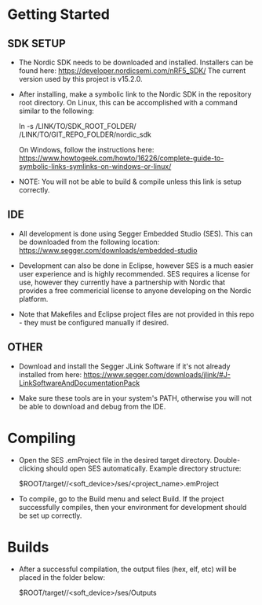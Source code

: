 Getting Started
===============

## SDK SETUP ##

- The Nordic SDK needs to be downloaded and installed. Installers can be found here: https://developer.nordicsemi.com/nRF5_SDK/
  The current version used by this project is v15.2.0.

- After installing, make a symbolic link to the Nordic SDK in the repository root directory. On Linux, this can be accomplished with a command similar to the following:

	ln -s /LINK/TO/SDK_ROOT_FOLDER/ /LINK/TO/GIT_REPO_FOLDER/nordic_sdk

  On Windows, follow the instructions here: https://www.howtogeek.com/howto/16226/complete-guide-to-symbolic-links-symlinks-on-windows-or-linux/

- NOTE: You will not be able to build & compile unless this link is setup correctly.

## IDE ##

- All development is done using Segger Embedded Studio (SES). This can be downloaded from the following location: https://www.segger.com/downloads/embedded-studio 

- Development can also be done in Eclipse, however SES is a much easier user experience and is highly recommended. SES requires a license for use, however they currently have a partnership with Nordic that provides a free commericial license to anyone developing on the Nordic platform. 

- Note that Makefiles and Eclipse project files are not provided in this repo - they must be configured manually if desired. 

## OTHER ##

- Download and install the Segger JLink Software if it's not already installed from here: https://www.segger.com/downloads/jlink/#J-LinkSoftwareAndDocumentationPack

- Make sure these tools are in your system's PATH, otherwise you will not be able to download and debug from the IDE.


Compiling
=========

- Open the SES .emProject file in the desired target directory. Double-clicking should open SES automatically. Example directory structure:

  $ROOT/target/<board>/<soft_device>/ses/<project_name>.emProject

- To compile, go to the Build menu and select Build. If the project successfully compiles, then your environment for development should be set up correctly.


Builds
======

- After a successful compilation, the output files (hex, elf, etc)  will be placed in the folder below:

  $ROOT/target/<board>/<soft_device>/ses/Outputs
